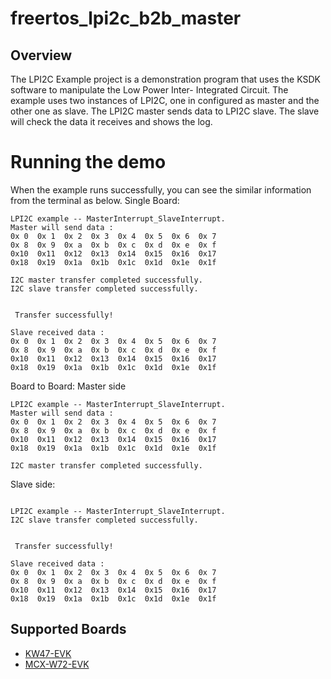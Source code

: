 # freertos_lpi2c_b2b_master

## Overview
The LPI2C Example project is a demonstration program that uses the KSDK software to manipulate the Low Power Inter-
Integrated Circuit.
The example uses two instances of LPI2C, one in configured as master and the other one as slave.
The LPI2C master sends data to LPI2C slave. The slave will check the data it receives and shows the log.

Running the demo
================ 
When the example runs successfully, you can see the similar information from the terminal as below.
Single Board:
~~~~~~~~~~~~~~~~~~~~~~~~~~~~~~~~~~~~~~~~~~~~~~~~~~
LPI2C example -- MasterInterrupt_SlaveInterrupt.
Master will send data :
0x 0  0x 1  0x 2  0x 3  0x 4  0x 5  0x 6  0x 7  
0x 8  0x 9  0x a  0x b  0x c  0x d  0x e  0x f  
0x10  0x11  0x12  0x13  0x14  0x15  0x16  0x17  
0x18  0x19  0x1a  0x1b  0x1c  0x1d  0x1e  0x1f  

I2C master transfer completed successfully.
I2C slave transfer completed successfully. 


 Transfer successfully!
 
Slave received data :
0x 0  0x 1  0x 2  0x 3  0x 4  0x 5  0x 6  0x 7  
0x 8  0x 9  0x a  0x b  0x c  0x d  0x e  0x f  
0x10  0x11  0x12  0x13  0x14  0x15  0x16  0x17  
0x18  0x19  0x1a  0x1b  0x1c  0x1d  0x1e  0x1f 
~~~~~~~~~~~~~~~~~~~~~~~~~~~~~~~~~~~~~~~~~~~~~~~~~~
Board to Board:
Master side
~~~~~~~~~~~~~
LPI2C example -- MasterInterrupt_SlaveInterrupt.
Master will send data :
0x 0  0x 1  0x 2  0x 3  0x 4  0x 5  0x 6  0x 7  
0x 8  0x 9  0x a  0x b  0x c  0x d  0x e  0x f  
0x10  0x11  0x12  0x13  0x14  0x15  0x16  0x17  
0x18  0x19  0x1a  0x1b  0x1c  0x1d  0x1e  0x1f  

I2C master transfer completed successfully.
~~~~~~~~~~~~~
Slave side:
~~~~~~~~~~~~~

LPI2C example -- MasterInterrupt_SlaveInterrupt.
I2C slave transfer completed successfully. 


 Transfer successfully!
 
Slave received data :
0x 0  0x 1  0x 2  0x 3  0x 4  0x 5  0x 6  0x 7  
0x 8  0x 9  0x a  0x b  0x c  0x d  0x e  0x f  
0x10  0x11  0x12  0x13  0x14  0x15  0x16  0x17  
0x18  0x19  0x1a  0x1b  0x1c  0x1d  0x1e  0x1f 
~~~~~~~~~~~~~

## Supported Boards
- [KW47-EVK](../../../_boards/kw47evk/freertos_driver_examples/freertos_lpi2c_b2b/master/example_board_readme.md)
- [MCX-W72-EVK](../../../_boards/mcxw72evk/freertos_driver_examples/freertos_lpi2c_b2b/master/example_board_readme.md)
